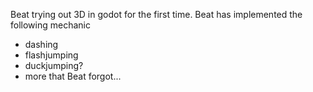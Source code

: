 Beat trying out 3D in godot for the first time.
Beat has implemented the following mechanic
- dashing
- flashjumping
- duckjumping?
- more that Beat forgot...
